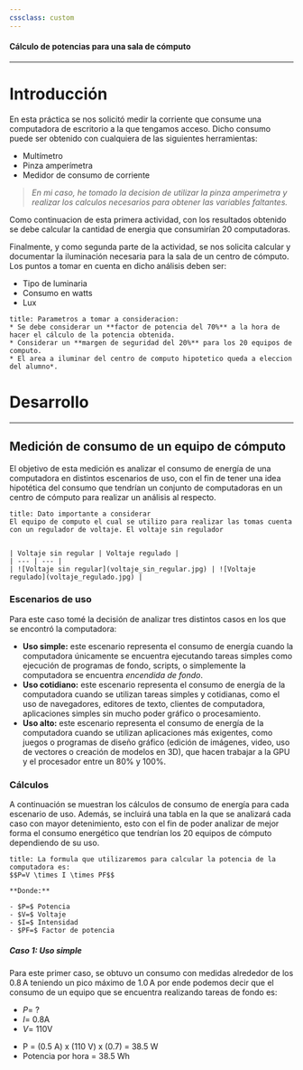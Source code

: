 ```yaml
---
cssclass: custom
---
```

#### Cálculo de potencias para una sala de cómputo 

---
# Introducción
En esta práctica se nos solicitó medir la corriente que consume una computadora de escritorio a la que tengamos acceso. Dicho consumo puede ser obtenido con cualquiera de las siguientes herramientas: 
- Multímetro
- Pinza amperímetra
- Medidor de consumo de corriente
> *En mi caso, he tomado la decision de utilizar la pinza amperimetra y realizar los calculos necesarios para obtener las variables faltantes.*

Como continuacion de esta primera actividad, con los resultados obtenido se debe calcular la cantidad de energia que consumirían 20 computadoras.

Finalmente, y como segunda parte de la actividad, se nos solicita calcular y documentar la iluminación necesaria para la sala de un centro de cómputo. Los puntos a tomar en cuenta en dicho análisis deben ser: 
- Tipo de luminaria
- Consumo en watts
- Lux
```ad-note
title: Parametros a tomar a consideracion:
* Se debe considerar un **factor de potencia del 70%** a la hora de hacer el cálculo de la potencia obtenida.
* Considerar un **margen de seguridad del 20%** para los 20 equipos de computo.
* El area a iluminar del centro de computo hipotetico queda a eleccion del alumno*.
```
# Desarrollo

---
## Medición de consumo de un equipo de cómputo
El objetivo de esta medición es analizar el consumo de energía de una computadora en distintos escenarios de uso, con el fin de tener una idea hipotética del consumo que tendrían un conjunto de computadoras en un centro de cómputo para realizar un análisis al respecto.

```ad-warning
title: Dato importante a considerar
El equipo de computo el cual se utilizo para realizar las tomas cuenta con un regulador de voltaje. El voltaje sin regulador


| Voltaje sin regular | Voltaje regulado |
| --- | --- | 
| ![Voltaje sin regular](voltaje_sin_regular.jpg) | ![Voltaje regulado](voltaje_regulado.jpg) |
```
### Escenarios de uso
Para este caso tomé la decisión de analizar tres distintos casos en los que se encontró la computadora:
* **Uso simple:** este escenario representa el consumo de energía cuando la computadora únicamente se encuentra ejecutando tareas simples como ejecución de programas de fondo, scripts, o simplemente la computadora se encuentra *encendida de fondo*. 
* **Uso cotidiano:** este escenario representa el consumo de energía de la computadora cuando se utilizan tareas simples y cotidianas, como el uso de navegadores, editores de texto, clientes de computadora, aplicaciones simples sin mucho poder gráfico o procesamiento.
* **Uso alto:** este escenario representa el consumo de energía de la computadora cuando se utilizan aplicaciones más exigentes, como juegos o programas de diseño gráfico (edición de imágenes, video, uso de vectores o creación de modelos en 3D), que hacen trabajar a la GPU y el procesador entre un 80% y 100%.
### Cálculos
A continuación se muestran los cálculos de consumo de energía para cada escenario de uso. Además, se incluirá una tabla en la que se analizará cada caso con mayor detenimiento, esto con el fin de poder analizar de mejor forma el consumo energético que tendrían los 20 equipos de cómputo dependiendo de su uso.
```ad-info
title: La formula que utilizaremos para calcular la potencia de la computadora es:
$$P=V \times I \times PF$$

**Donde:**

- $P=$ Potencia
- $V=$ Voltaje
- $I=$ Intensidad
- $PF=$ Factor de potencia
```

##### Caso 1: Uso simple
Para este primer caso, se obtuvo un consumo con medidas alrededor de los 0.8 A teniendo un pico máximo de 1.0 A por ende podemos decir que el consumo de un equipo que se encuentra realizando tareas de fondo es:
* $P =$ ?
* $I =$ 0.8A
* $V =$ 110V
-   P = (0.5 A) x (110 V) x (0.7) = 38.5 W
-   Potencia por hora = 38.5 Wh